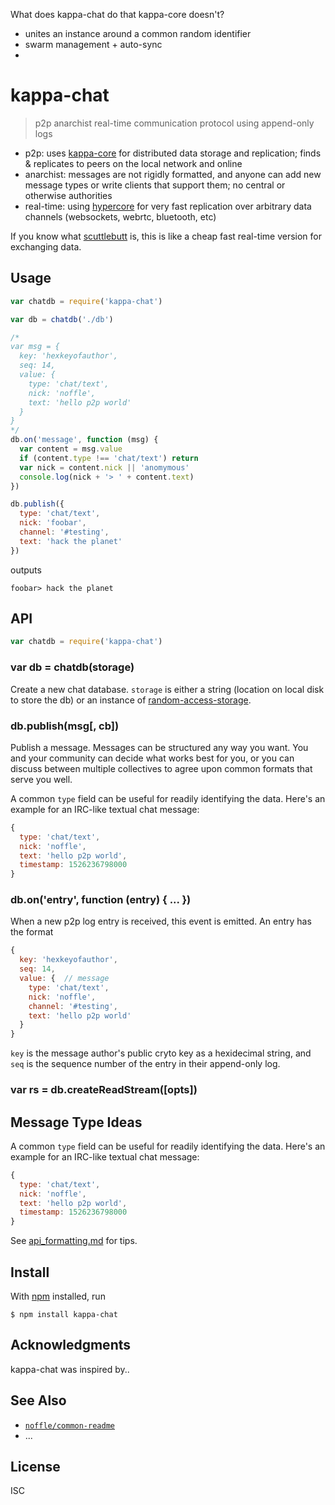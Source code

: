 What does kappa-chat do that kappa-core doesn't?

- unites an instance around a common random identifier
- swarm management + auto-sync
- 



# kappa-chat

> p2p anarchist real-time communication protocol using append-only logs

- p2p: uses [kappa-core](https://github.com/noffle/kappa-core) for distributed
  data storage and replication; finds & replicates to peers on the local network
  and online
- anarchist: messages are not rigidly formatted, and anyone can add new message
  types or write clients that support them; no central or otherwise authorities
- real-time: using [hypercore](https://github.com/mafintosh/hypercore) for very
  fast replication over arbitrary data channels (websockets, webrtc, bluetooth,
  etc)

If you know what [scuttlebutt](http://scuttlebutt.nz) is, this is like a
cheap fast real-time version for exchanging data.

## Usage

```js
var chatdb = require('kappa-chat')

var db = chatdb('./db')

/*
var msg = {
  key: 'hexkeyofauthor',
  seq: 14,
  value: {
    type: 'chat/text',
    nick: 'noffle',
    text: 'hello p2p world'
  }
}
*/
db.on('message', function (msg) {
  var content = msg.value
  if (content.type !== 'chat/text') return
  var nick = content.nick || 'anomymous'
  console.log(nick + '> ' + content.text)
})

db.publish({
  type: 'chat/text',
  nick: 'foobar',
  channel: '#testing',
  text: 'hack the planet'
})
```

outputs

```
foobar> hack the planet
```

## API

```js
var chatdb = require('kappa-chat')
```

### var db = chatdb(storage)

Create a new chat database. `storage` is either a string (location on local disk
to store the db) or an instance of
[random-access-storage](https://github.com/random-access-storage/).

### db.publish(msg[, cb])

Publish a message. Messages can be structured any way you want. You and your
community can decide what works best for you, or you can discuss between
multiple collectives to agree upon common formats that serve you well.

A common `type` field can be useful for readily identifying the data. Here's an
example for an IRC-like textual chat message:

```js
{
  type: 'chat/text',
  nick: 'noffle',
  text: 'hello p2p world',
  timestamp: 1526236798000
}
```

### db.on('entry', function (entry) { ... })

When a new p2p log entry is received, this event is emitted. An entry has the
format

```js
{
  key: 'hexkeyofauthor',
  seq: 14,
  value: {  // message
    type: 'chat/text',
    nick: 'noffle',
    channel: '#testing',
    text: 'hello p2p world'
  }
}
```

`key` is the message author's public cryto key as a hexidecimal string, and
`seq` is the sequence number of the entry in their append-only log.

### var rs = db.createReadStream([opts])


## Message Type Ideas

A common `type` field can be useful for readily identifying the data. Here's an
example for an IRC-like textual chat message:

```js
{
  type: 'chat/text',
  nick: 'noffle',
  text: 'hello p2p world',
  timestamp: 1526236798000
}
```


See [api_formatting.md](api_formatting.md) for tips.

## Install

With [npm](https://npmjs.org/) installed, run

```
$ npm install kappa-chat
```

## Acknowledgments

kappa-chat was inspired by..

## See Also

- [`noffle/common-readme`](https://github.com/noffle/common-readme)
- ...

## License

ISC


